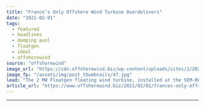 ```yaml
---
title: "France’s Only Offshore Wind Turbine Overdelivers"
date: "2021-02-01"
tags: 
  - featured
  - headlines
  - damping pool
  - floatgen
  - ideol
  - offshorewind
source: "offshorewind"
image_url: "https://cdn.offshorewind.biz/wp-content/uploads/sites/2/2021/02/01102008/Frances-Only-Offshore-Wind-Turbine-Overdelivers.jpg"
image_fp: "/assets/img/post_thumbnails/47.jpg"
lead: "The 2 MW Floatgen floating wind turbine, installed at the SEM-REV test site off"
article_url: "https://www.offshorewind.biz/2021/02/01/frances-only-offshore-wind-turbine-overdelivers/"
---
```


---
